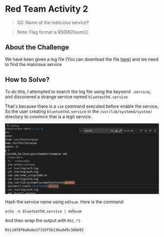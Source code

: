 # Red Team Activity 2
> Q2: Name of the malicious service?

> Note: Flag format is RS{MD5sum(<answer string>)}

## About the Challenge
We have been given a log file (You can download the file [here](auth.log)) and we need to find the malicious service

## How to Solve?
To do this, I attempted to search the log file using the keyword `.service`, and discovered a strange service named `bluetoothd.service`

That's because there is a `vim` command executed before enable the service, So the user creating `bluetoothd.service` in the `/usr/lib/systemd/system/` directory to convince that is a legit service.

![service](images/service.png)

Hash the service name using `md5sum`. Here is the command

```shell
echo -n bluetoothd.service | md5sum
```

And then wrap the output with `RS{.*}`

```
RS{a9f8f8a0abe37193f5b136a0d9c3d869}
```